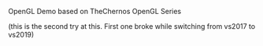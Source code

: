 OpenGL Demo based on TheChernos OpenGL Series

(this is the second try at this. First one broke while switching from vs2017 to vs2019)
